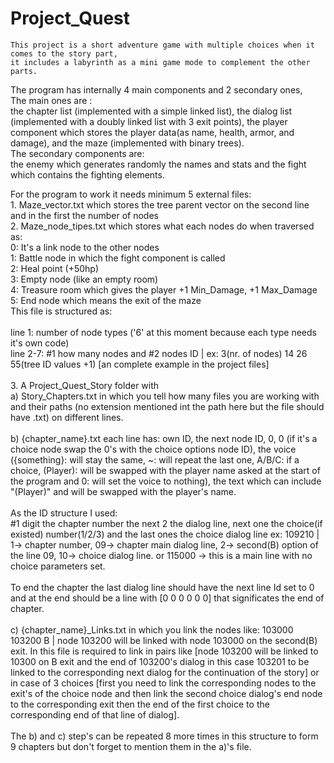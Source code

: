 # Project_Quest

    This project is a short adventure game with multiple choices when it comes to the story part, 
    it includes a labyrinth as a mini game mode to complement the other parts.
 
The program has internally 4 main components and 2 secondary ones, <br>
    The main ones are :<br>
        the chapter list (implemented with a simple linked list), 
        the dialog list (implemented with a doubly linked list with 3 exit points),
        the player component which stores the player data(as name, health, armor, and damage),
        and the maze (implemented with binary trees).<br>
    The secondary components are:<br>
        the enemy which generates randomly the names and stats
        and the fight which contains the fighting elements.<br>
        

For the program to work it needs minimum 5 external files:<br>
    1. Maze_vector.txt which stores the tree parent vector on the second line and in the first the number of nodes<br>
    2. Maze_node_tipes.txt which stores what each nodes do when traversed as:<br>
          0: It's a link node to the other nodes<br>
          1: Battle node in which the fight component is called<br>
          2: Heal point (+50hp)<br>
          3: Empty node (like an empty room)<br>
          4: Treasure room which gives the player +1 Min_Damage, +1 Max_Damage<br>
          5: End node which means the exit of the maze<br>
       This file is structured as: <br><br>
            line 1: number of node types ('6' at this moment because each type needs it's own code)<br>
            line 2-7: #1 how many nodes and #2 nodes ID |
                      ex: 3(nr. of nodes) 14 26 55(tree ID values +1) [an complete example in the project files]<br><br>
    3. A Project_Quest_Story folder with<br>
       a) Story_Chapters.txt in which you tell how many files you are working with and their paths (no extension mentioned int the path             here but the file should have .txt) on different lines.<br><br>
       b) {chapter_name}.txt    each line has:  own ID, the next node ID, 0, 0 (if it's a choice node swap the 0's with the choice options node ID), the voice ({something}: will stay the same, ~: will repeat the last one, A/B/C: if a choice, (Player): will be swapped with the player name asked at the start of the program and 0: will set the voice to nothing), the text which can include "(Player)" and will be swapped with the player's name.<br><br>
          As the ID structure I used:<br>
            #1 digit the chapter number the next 2 the dialog line, next one the choice(if existed) number(1/2/3) and the last ones the choice dialog line ex: 109210  | 1-> chapter number, 09-> chapter main dialog line, 2-> second(B) option of the line 09, 10-> choice dialog line. or 115000 -> this is a main line with no choice parameters set.<br><br>
          To end the chapter the last dialog line should have the next line Id set to 0 and at the end should be a line with [0 0 0 0 0 0] that significates the end of chapter.<br><br>
       c) {chapter_name}_Links.txt in which you link the nodes like: 103000 103200 B | node 103200 will be linked with node 103000 on the second(B) exit. In this file is required to link in pairs like [node 103200 will be linked to 10300 on B exit and the end of 103200's dialog in this case 103201 to be linked to the corresponding next dialog for the continuation of the story] or in case of 3 choices [first you need to link the corresponding nodes to the exit's of the choice node and then link the second choice dialog's end node to the corresponding exit then the end of the first choice to the corresponding end of that line of dialog].<br><br>
       The b) and c) step's can be repeated 8 more times in this structure to form 9 chapters but don't forget to mention them in the a)'s file.
